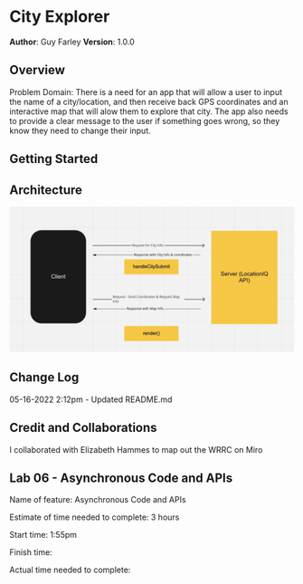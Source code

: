 # City Explorer

**Author**: Guy Farley
**Version**: 1.0.0

## Overview
<!-- Provide a high level overview of what this application is and why you are building it, beyond the fact that it's an assignment for this class. (i.e. What's your problem domain?) -->
Problem Domain: There is a need for an app that will allow a user to input the name of a city/location, and then receive back GPS coordinates and an interactive map that will alow them to explore that city. The app also needs to provide a clear message to the user if something goes wrong, so they know they need to change their input.

## Getting Started
<!-- What are the steps that a user must take in order to build this app on their own machine and get it running? -->

## Architecture
<!-- Provide a detailed description of the application design. What technologies (languages, libraries, etc) you're using, and any other relevant design information. -->
![Lab06 Web Request-Response Cycle](/Lab06%20WRRC.png)

## Change Log
<!-- Use this area to document the iterative changes made to your application as each feature is successfully implemented. Use time stamps. Here's an example:

01-01-2001 4:59pm - Application now has a fully-functional express server, with a GET route for the location resource. -->
05-16-2022 2:12pm - Updated README.md

## Credit and Collaborations

I collaborated with Elizabeth Hammes to map out the WRRC on Miro

## Lab 06 - Asynchronous Code and APIs

Name of feature: Asynchronous Code and APIs

Estimate of time needed to complete: 3 hours

Start time: 1:55pm

Finish time:

Actual time needed to complete:
